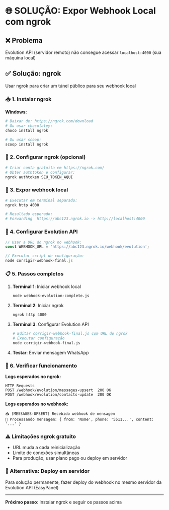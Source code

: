 # 🌐 SOLUÇÃO: Expor Webhook Local com ngrok

## ❌ Problema
Evolution API (servidor remoto) não consegue acessar `localhost:4000` (sua máquina local)

## ✅ Solução: ngrok
Usar ngrok para criar um túnel público para seu webhook local

### 📥 1. Instalar ngrok

**Windows:**
```bash
# Baixar de: https://ngrok.com/download
# Ou usar chocolatey:
choco install ngrok

# Ou usar scoop:
scoop install ngrok
```

### 🔑 2. Configurar ngrok (opcional)
```bash
# Criar conta gratuita em https://ngrok.com/
# Obter authtoken e configurar:
ngrok authtoken SEU_TOKEN_AQUI
```

### 🚀 3. Expor webhook local
```bash
# Executar em terminal separado:
ngrok http 4000

# Resultado esperado:
# Forwarding  https://abc123.ngrok.io -> http://localhost:4000
```

### 🔧 4. Configurar Evolution API
```javascript
// Usar a URL do ngrok no webhook:
const WEBHOOK_URL = 'https://abc123.ngrok.io/webhook/evolution';

// Executar script de configuração:
node corrigir-webhook-final.js
```

### 📋 5. Passos completos

1. **Terminal 1**: Iniciar webhook local
   ```bash
   node webhook-evolution-complete.js
   ```

2. **Terminal 2**: Iniciar ngrok
   ```bash
   ngrok http 4000
   ```

3. **Terminal 3**: Configurar Evolution API
   ```bash
   # Editar corrigir-webhook-final.js com URL do ngrok
   # Executar configuração
   node corrigir-webhook-final.js
   ```

4. **Testar**: Enviar mensagem WhatsApp

### 🧪 6. Verificar funcionamento

**Logs esperados no ngrok:**
```
HTTP Requests
POST /webhook/evolution/messages-upsert  200 OK
POST /webhook/evolution/contacts-update  200 OK
```

**Logs esperados no webhook:**
```
📥 [MESSAGES-UPSERT] Recebido webhook de mensagem
📨 Processando mensagem: { from: 'Nome', phone: '5511...', content: '...' }
```

### ⚠️ Limitações ngrok gratuito
- URL muda a cada reinicialização
- Limite de conexões simultâneas
- Para produção, usar plano pago ou deploy em servidor

### 🚀 Alternativa: Deploy em servidor
Para solução permanente, fazer deploy do webhook no mesmo servidor da Evolution API (EasyPanel)

---

**Próximo passo**: Instalar ngrok e seguir os passos acima 